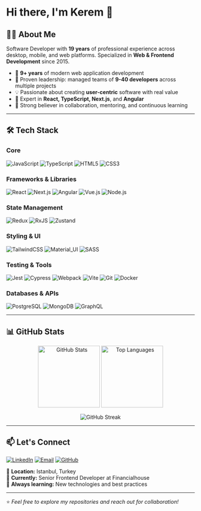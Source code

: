 # Hi there, I'm Kerem 👋

## 👨‍💻 About Me

Software Developer with **19 years** of professional experience across desktop, mobile, and web platforms. Specialized in **Web & Frontend Development** since 2015.

- 🚀 **9+ years** of modern web application development
- 👥 Proven leadership: managed teams of **9-40 developers** across multiple projects
- 💡 Passionate about creating **user-centric** software with real value
- 🎯 Expert in **React, TypeScript, Next.js**, and **Angular**
- 🤝 Strong believer in collaboration, mentoring, and continuous learning

---

## 🛠️ Tech Stack

### Core
![JavaScript](https://img.shields.io/badge/-JavaScript-F7DF1E?style=flat-square&logo=javascript&logoColor=black)
![TypeScript](https://img.shields.io/badge/-TypeScript-3178C6?style=flat-square&logo=typescript&logoColor=white)
![HTML5](https://img.shields.io/badge/-HTML5-E34F26?style=flat-square&logo=html5&logoColor=white)
![CSS3](https://img.shields.io/badge/-CSS3-1572B6?style=flat-square&logo=css3&logoColor=white)

### Frameworks & Libraries
![React](https://img.shields.io/badge/-React-61DAFB?style=flat-square&logo=react&logoColor=black)
![Next.js](https://img.shields.io/badge/-Next.js-000000?style=flat-square&logo=next.js&logoColor=white)
![Angular](https://img.shields.io/badge/-Angular-DD0031?style=flat-square&logo=angular&logoColor=white)
![Vue.js](https://img.shields.io/badge/-Vue.js-4FC08D?style=flat-square&logo=vue.js&logoColor=white)
![Node.js](https://img.shields.io/badge/-Node.js-339933?style=flat-square&logo=node.js&logoColor=white)

### State Management
![Redux](https://img.shields.io/badge/-Redux-764ABC?style=flat-square&logo=redux&logoColor=white)
![RxJS](https://img.shields.io/badge/-RxJS-B7178C?style=flat-square&logo=reactivex&logoColor=white)
![Zustand](https://img.shields.io/badge/-Zustand-000000?style=flat-square&logo=react&logoColor=white)

### Styling & UI
![TailwindCSS](https://img.shields.io/badge/-TailwindCSS-06B6D4?style=flat-square&logo=tailwindcss&logoColor=white)
![Material_UI](https://img.shields.io/badge/-Material_UI-0081CB?style=flat-square&logo=material-ui&logoColor=white)
![SASS](https://img.shields.io/badge/-SASS-CC6699?style=flat-square&logo=sass&logoColor=white)

### Testing & Tools
![Jest](https://img.shields.io/badge/-Jest-C21325?style=flat-square&logo=jest&logoColor=white)
![Cypress](https://img.shields.io/badge/-Cypress-17202C?style=flat-square&logo=cypress&logoColor=white)
![Webpack](https://img.shields.io/badge/-Webpack-8DD6F9?style=flat-square&logo=webpack&logoColor=black)
![Vite](https://img.shields.io/badge/-Vite-646CFF?style=flat-square&logo=vite&logoColor=white)
![Git](https://img.shields.io/badge/-Git-F05032?style=flat-square&logo=git&logoColor=white)
![Docker](https://img.shields.io/badge/-Docker-2496ED?style=flat-square&logo=docker&logoColor=white)

### Databases & APIs
![PostgreSQL](https://img.shields.io/badge/-PostgreSQL-336791?style=flat-square&logo=postgresql&logoColor=white)
![MongoDB](https://img.shields.io/badge/-MongoDB-47A248?style=flat-square&logo=mongodb&logoColor=white)
![GraphQL](https://img.shields.io/badge/-GraphQL-E10098?style=flat-square&logo=graphql&logoColor=white)

---

## 📊 GitHub Stats

<p align="center">
  <img src="https://github-readme-stats.vercel.app/api?username=offwork&show_icons=true&theme=radical" alt="GitHub Stats" height="165">
  <img src="https://github-readme-stats.vercel.app/api/top-langs/?username=offwork&layout=compact&theme=radical" alt="Top Languages" height="165">
</p>

<p align="center">
  <img src="https://github-readme-streak-stats.herokuapp.com/?user=offwork&theme=radical" alt="GitHub Streak">
</p>

---

## 📫 Let's Connect

[![LinkedIn](https://img.shields.io/badge/-LinkedIn-0A66C2?style=flat-square&logo=linkedin&logoColor=white)](https://linkedin.com/in/offwork)
[![Email](https://img.shields.io/badge/-Email-D14836?style=flat-square&logo=gmail&logoColor=white)](mailto:kerem.ozdemir@protonmail.com)
[![GitHub](https://img.shields.io/badge/-GitHub-181717?style=flat-square&logo=github&logoColor=white)](https://github.com/offwork)

📍 **Location:** Istanbul, Turkey  
💼 **Currently:** Senior Frontend Developer at Financialhouse  
🌱 **Always learning:** New technologies and best practices

---

⭐️ *Feel free to explore my repositories and reach out for collaboration!*